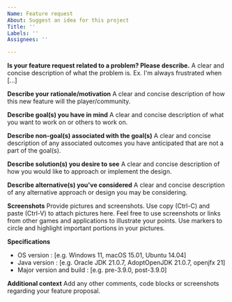 ```yaml
---
Name: Feature request
About: Suggest an idea for this project
Title: ''
Labels: ''
Assignees: ''

---
```


**Is your feature request related to a problem? Please describe.**
A clear and concise description of what the problem is. Ex. I'm always frustrated when [...]

**Describe your rationale/motivation**
A clear and concise description of how this new feature will the player/community. 

**Describe goal(s) you have in mind**
A clear and concise description of what you want to work on or others to work on. 

**Describe non-goal(s) associated with the goal(s)**
A clear and concise description of any associated outcomes you have anticipated that are not a part of the goal(s). 

**Describe solution(s) you desire to see**
A clear and concise description of how you would like to approach or implement the design.

**Describe alternative(s) you've considered**
A clear and concise description of any alternative approach or design you may be considering.

**Screenshots**
Provide pictures and screenshots. Use copy (Ctrl-C) and paste (Ctrl-V) to attach pictures here. Feel free to use screenshots or links from other games and applications to illustrate your points. Use markers to circle and highlight important portions in your pictures. 

**Specifications**
- OS version : [e.g. Windows 11, macOS 15.01, Ubuntu 14.04]
- Java version : [e.g. Oracle JDK 21.0.7, AdoptOpenJDK 21.0.7, openjfx 21]
- Major version and build : [e.g. pre-3.9.0, post-3.9.0]

**Additional context**
Add any other comments, code blocks or screenshots regarding your feature proposal.
